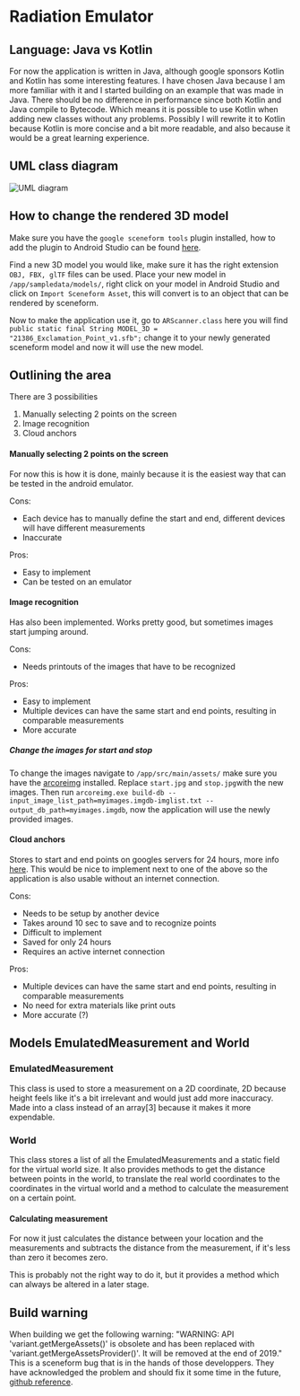 Radiation Emulator
========

## Language: Java vs Kotlin

For now the application is written in Java, although google sponsors Kotlin and Kotlin has some interesting features. I have chosen Java because I am more familiar with it and I started building on an example that was made in Java. There should be no difference in performance since both Kotlin and Java compile to Bytecode. Which means it is possible to use Kotlin when adding new classes without any problems. Possibly I will rewrite it to Kotlin because Kotlin is more concise and a bit more readable, and also because it would be a great learning experience.

## UML class diagram
![UML diagram](RadiatenEmulator.jpg)

## How to change the rendered 3D model
Make sure you have the `google sceneform tools` plugin installed, how to add the plugin to Android Studio can be found [here](https://developers.google.com/ar/develop/java/sceneform/#import-sceneform-plugin).

Find a new 3D model you would like, make sure it has the right extension `OBJ, FBX, glTF` files can be used. Place your new model in `/app/sampledata/models/`, right click on your model in Android Studio and click on `Import Sceneform Asset`, this will convert is to an object that can be rendered by sceneform.

Now to make the application use it, go to `ARScanner.class` here you will find ` public static final String MODEL_3D = "21386_Exclamation_Point_v1.sfb";` change it to your newly generated sceneform model and now it will use the new model.

## Outlining the area

There are 3 possibilities
1. Manually selecting 2 points on the screen
2. Image recognition
3. Cloud anchors

#### Manually selecting 2 points on the screen
For now this is how it is done, mainly because it is the easiest way that can be tested in the android emulator.

Cons:
* Each device has to manually define the start and end, different devices will have different measurements
* Inaccurate  

Pros:
* Easy to implement
* Can be tested on an emulator

#### Image recognition
Has also been implemented. Works pretty good, but sometimes images start jumping around.

Cons:
* Needs printouts of the images that have to be recognized

Pros:
* Easy to implement
* Multiple devices can have the same start and end points, resulting in comparable measurements
* More accurate

##### Change the images for start and stop

To change the images navigate to `/app/src/main/assets/` make sure you have the [arcoreimg](https://github.com/google-ar/arcore-android-sdk/tree/master/tools/arcoreimg/windows) installed. Replace `start.jpg` and `stop.jpg`with the new images. Then run `arcoreimg.exe build-db --input_image_list_path=myimages.imgdb-imglist.txt --output_db_path=myimages.imgdb`, now the application will use the newly provided images.

#### Cloud anchors
Stores to start and end points on googles servers for 24 hours, more info [here](https://developers.google.com/ar/develop/java/cloud-anchors/overview-android). This would be nice to implement next to one of the above so the application is also usable without an internet connection.

Cons:
* Needs to be setup by another device
* Takes around 10 sec to save and to recognize points
* Difficult to implement
* Saved for only 24 hours
* Requires an active internet connection

Pros:
* Multiple devices can have the same start and end points, resulting in comparable measurements
* No need for extra materials like print outs
* More accurate (?)

## Models EmulatedMeasurement and World

### EmulatedMeasurement

This class is used to store a measurement on a 2D coordinate, 2D because height feels like it's a bit irrelevant and would just add more inaccuracy. Made into a class instead of an array[3] because it makes it more expendable.

### World

This class stores a list of all the EmulatedMeasurements and a static field for the virtual world size. It also provides methods to get the distance between points in the world, to translate the real world coordinates to the coordinates in the virtual world and a method to calculate the measurement on a certain point.

#### Calculating measurement

For now it just calculates the distance between your location and the measurements and subtracts the distance from the measurement, if it's less than zero it becomes zero.

This is probably not the right way to do it, but it provides a method which can always be altered in a later stage.

## Build warning

When building we get the following warning: "WARNING: API 'variant.getMergeAssets()' is obsolete and has been replaced with 'variant.getMergeAssetsProvider()'. It will be removed at the end of 2019." This is a sceneform bug that is in the hands of those developpers. They have acknowledged the problem and should fix it some time in the future, [github reference](https://github.com/google-ar/sceneform-android-sdk/issues/513).

